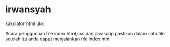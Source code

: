 # irwansyah
kakulator html ukk

#cara penggunaan
file index.html,css,dan javascrip pastikan dalam satu file
setelah itu anda dapat menjalankan file index.html
